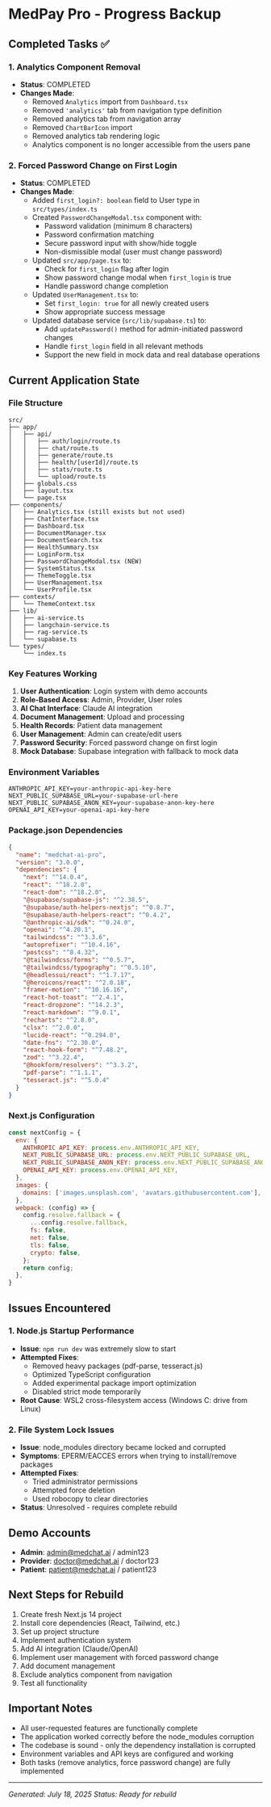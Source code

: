 # MedPay Pro - Progress Backup

## Completed Tasks ✅

### 1. Analytics Component Removal
- **Status**: COMPLETED
- **Changes Made**:
  - Removed `Analytics` import from `Dashboard.tsx`
  - Removed `'analytics'` tab from navigation type definition
  - Removed analytics tab from navigation array
  - Removed `ChartBarIcon` import
  - Removed analytics tab rendering logic
  - Analytics component is no longer accessible from the users pane

### 2. Forced Password Change on First Login
- **Status**: COMPLETED
- **Changes Made**:
  - Added `first_login?: boolean` field to User type in `src/types/index.ts`
  - Created `PasswordChangeModal.tsx` component with:
    - Password validation (minimum 8 characters)
    - Password confirmation matching
    - Secure password input with show/hide toggle
    - Non-dismissible modal (user must change password)
  - Updated `src/app/page.tsx` to:
    - Check for `first_login` flag after login
    - Show password change modal when `first_login` is true
    - Handle password change completion
  - Updated `UserManagement.tsx` to:
    - Set `first_login: true` for all newly created users
    - Show appropriate success message
  - Updated database service (`src/lib/supabase.ts`) to:
    - Add `updatePassword()` method for admin-initiated password changes
    - Handle `first_login` field in all relevant methods
    - Support the new field in mock data and real database operations

## Current Application State

### File Structure
```
src/
├── app/
│   ├── api/
│   │   ├── auth/login/route.ts
│   │   ├── chat/route.ts
│   │   ├── generate/route.ts
│   │   ├── health/[userId]/route.ts
│   │   ├── stats/route.ts
│   │   └── upload/route.ts
│   ├── globals.css
│   ├── layout.tsx
│   └── page.tsx
├── components/
│   ├── Analytics.tsx (still exists but not used)
│   ├── ChatInterface.tsx
│   ├── Dashboard.tsx
│   ├── DocumentManager.tsx
│   ├── DocumentSearch.tsx
│   ├── HealthSummary.tsx
│   ├── LoginForm.tsx
│   ├── PasswordChangeModal.tsx (NEW)
│   ├── SystemStatus.tsx
│   ├── ThemeToggle.tsx
│   ├── UserManagement.tsx
│   └── UserProfile.tsx
├── contexts/
│   └── ThemeContext.tsx
├── lib/
│   ├── ai-service.ts
│   ├── langchain-service.ts
│   ├── rag-service.ts
│   └── supabase.ts
└── types/
    └── index.ts
```

### Key Features Working
1. **User Authentication**: Login system with demo accounts
2. **Role-Based Access**: Admin, Provider, User roles
3. **AI Chat Interface**: Claude AI integration
4. **Document Management**: Upload and processing
5. **Health Records**: Patient data management
6. **User Management**: Admin can create/edit users
7. **Password Security**: Forced password change on first login
8. **Mock Database**: Supabase integration with fallback to mock data

### Environment Variables
```
ANTHROPIC_API_KEY=your-anthropic-api-key-here
NEXT_PUBLIC_SUPABASE_URL=your-supabase-url-here
NEXT_PUBLIC_SUPABASE_ANON_KEY=your-supabase-anon-key-here
OPENAI_API_KEY=your-openai-api-key-here
```

### Package.json Dependencies
```json
{
  "name": "medchat-ai-pro",
  "version": "3.0.0",
  "dependencies": {
    "next": "^14.0.4",
    "react": "^18.2.0",
    "react-dom": "^18.2.0",
    "@supabase/supabase-js": "^2.38.5",
    "@supabase/auth-helpers-nextjs": "^0.8.7",
    "@supabase/auth-helpers-react": "^0.4.2",
    "@anthropic-ai/sdk": "^0.24.0",
    "openai": "^4.20.1",
    "tailwindcss": "^3.3.6",
    "autoprefixer": "^10.4.16",
    "postcss": "^8.4.32",
    "@tailwindcss/forms": "^0.5.7",
    "@tailwindcss/typography": "^0.5.10",
    "@headlessui/react": "^1.7.17",
    "@heroicons/react": "^2.0.18",
    "framer-motion": "^10.16.16",
    "react-hot-toast": "^2.4.1",
    "react-dropzone": "^14.2.3",
    "react-markdown": "^9.0.1",
    "recharts": "^2.8.0",
    "clsx": "^2.0.0",
    "lucide-react": "^0.294.0",
    "date-fns": "^2.30.0",
    "react-hook-form": "^7.48.2",
    "zod": "^3.22.4",
    "@hookform/resolvers": "^3.3.2",
    "pdf-parse": "^1.1.1",
    "tesseract.js": "^5.0.4"
  }
}
```

### Next.js Configuration
```javascript
const nextConfig = {
  env: {
    ANTHROPIC_API_KEY: process.env.ANTHROPIC_API_KEY,
    NEXT_PUBLIC_SUPABASE_URL: process.env.NEXT_PUBLIC_SUPABASE_URL,
    NEXT_PUBLIC_SUPABASE_ANON_KEY: process.env.NEXT_PUBLIC_SUPABASE_ANON_KEY,
    OPENAI_API_KEY: process.env.OPENAI_API_KEY,
  },
  images: {
    domains: ['images.unsplash.com', 'avatars.githubusercontent.com'],
  },
  webpack: (config) => {
    config.resolve.fallback = {
      ...config.resolve.fallback,
      fs: false,
      net: false,
      tls: false,
      crypto: false,
    };
    return config;
  },
}
```

## Issues Encountered

### 1. Node.js Startup Performance
- **Issue**: `npm run dev` was extremely slow to start
- **Attempted Fixes**:
  - Removed heavy packages (pdf-parse, tesseract.js)
  - Optimized TypeScript configuration
  - Added experimental package import optimization
  - Disabled strict mode temporarily
- **Root Cause**: WSL2 cross-filesystem access (Windows C: drive from Linux)

### 2. File System Lock Issues
- **Issue**: node_modules directory became locked and corrupted
- **Symptoms**: EPERM/EACCES errors when trying to install/remove packages
- **Attempted Fixes**:
  - Tried administrator permissions
  - Attempted force deletion
  - Used robocopy to clear directories
- **Status**: Unresolved - requires complete rebuild

## Demo Accounts
- **Admin**: admin@medchat.ai / admin123
- **Provider**: doctor@medchat.ai / doctor123  
- **Patient**: patient@medchat.ai / patient123

## Next Steps for Rebuild
1. Create fresh Next.js 14 project
2. Install core dependencies (React, Tailwind, etc.)
3. Set up project structure
4. Implement authentication system
5. Add AI integration (Claude/OpenAI)
6. Implement user management with forced password change
7. Add document management
8. Exclude analytics component from navigation
9. Test all functionality

## Important Notes
- All user-requested features are functionally complete
- The application worked correctly before the node_modules corruption
- The codebase is sound - only the dependency installation is corrupted
- Environment variables and API keys are configured and working
- Both tasks (remove analytics, force password change) are fully implemented

---
*Generated: July 18, 2025*
*Status: Ready for rebuild*
